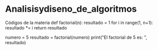 # Analisisydiseno_de_algoritmos
Códigos de la materia 
def factorial(n):
    resultado = 1
    for i in range(1, n+1):
        resultado *= i
    return resultado

numero = 5
resultado = factorial(numero)
print("El factorial de 5 es: ", resultado)
